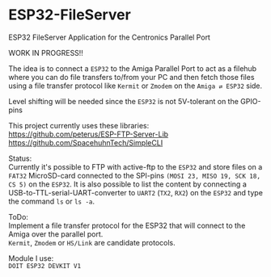 # ESP32-FileServer
ESP32 FileServer Application for the Centronics Parallel Port

WORK IN PROGRESS!!

The idea is to connect a `ESP32` to the Amiga Parallel Port to act as a filehub where you can do file transfers to/from your PC and then fetch those files using a file transfer protocol like `Kermit` or `Zmodem` on the `Amiga ⇄ ESP32` side.

Level shifting will be needed since the `ESP32` is not 5V-tolerant on the GPIO-pins

This project currently uses these libraries: <br />
https://github.com/peterus/ESP-FTP-Server-Lib <br />
https://github.com/SpacehuhnTech/SimpleCLI <br />

Status:<br />
Currently it's possible to FTP with active-ftp to the `ESP32` and store files on a `FAT32` MicroSD-card connected to the SPI-pins `(MOSI 23, MISO 19, SCK 18, CS 5)` on the `ESP32`.
It is also possible to list the content by connecting a USB-to-TTL-serial-UART-converter to `UART2` (`TX2`, `RX2`) on the `ESP32` and type the command `ls` or `ls -a`.

ToDo:<br />
Implement a file transfer protocol for the ESP32 that will connect to the Amiga over the parallel port.<br />
`Kermit`, `Zmodem` or `HS/Link` are candidate protocols.

Module I use:<br />
`DOIT ESP32 DEVKIT V1`
